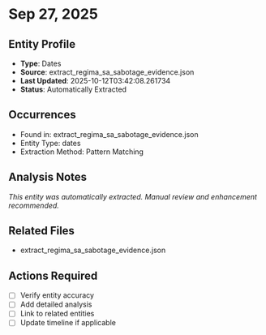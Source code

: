 # Sep 27, 2025

## Entity Profile
- **Type**: Dates
- **Source**: extract_regima_sa_sabotage_evidence.json
- **Last Updated**: 2025-10-12T03:42:08.261734
- **Status**: Automatically Extracted

## Occurrences
- Found in: extract_regima_sa_sabotage_evidence.json
- Entity Type: dates
- Extraction Method: Pattern Matching

## Analysis Notes
*This entity was automatically extracted. Manual review and enhancement recommended.*

## Related Files
- extract_regima_sa_sabotage_evidence.json

## Actions Required
- [ ] Verify entity accuracy
- [ ] Add detailed analysis
- [ ] Link to related entities
- [ ] Update timeline if applicable
